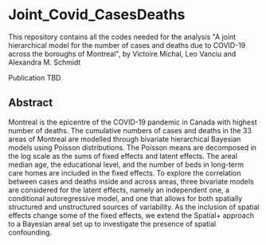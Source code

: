 # Joint_Covid_CasesDeaths

This repository contains all the codes needed for the analysis "A joint hierarchical model for the number of cases and deaths due to COVID-19 across the boroughs of Montreal", by Victoire Michal, Leo Vanciu and Alexandra M. Schmidt

Publication TBD

## Abstract

Montreal is the epicentre of the COVID-19 pandemic in Canada with highest number of deaths. The cumulative numbers of cases and deaths in the 33 areas of Montreal are modelled through bivariate hierarchical Bayesian models using Poisson distributions. The Poisson means are decomposed in the log scale as the sums of fixed effects and latent effects. The areal median age, the educational level, and the number of beds in long-term care homes are included in the fixed effects. To explore the correlation between cases and deaths inside and across areas, three bivariate models are considered for the latent effects, namely an independent one, a conditional autoregressive model, and one that allows for both spatially structured and unstructured sources of variability. As the inclusion of spatial effects change some of the fixed effects, we extend the Spatial+ approach to a Bayesian areal set up to investigate the presence of spatial confounding.
